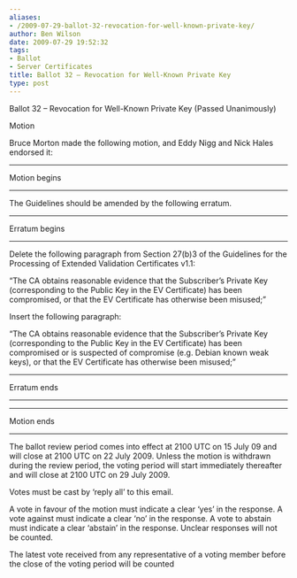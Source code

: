 ```yaml
---
aliases:
- /2009-07-29-ballot-32-revocation-for-well-known-private-key/
author: Ben Wilson
date: 2009-07-29 19:52:32
tags:
- Ballot
- Server Certificates
title: Ballot 32 – Revocation for Well-Known Private Key
type: post
---
```


Ballot 32 – Revocation for Well-Known Private Key (Passed Unanimously)

Motion

Bruce Morton made the following motion, and Eddy Nigg and Nick Hales endorsed it:

______________________________________________________________________

Motion begins

______________________________________________________________________

The Guidelines should be amended by the following erratum.

______________________________________________________________________

Erratum begins

______________________________________________________________________

Delete the following paragraph from Section 27(b)3 of the Guidelines for the Processing of Extended Validation Certificates v1.1:

“The CA obtains reasonable evidence that the Subscriber’s Private Key (corresponding to the Public Key in the EV Certificate) has been compromised, or that the EV Certificate has otherwise been misused;”

Insert the following paragraph:

“The CA obtains reasonable evidence that the Subscriber’s Private Key (corresponding to the Public Key in the EV Certificate) has been compromised or is suspected of compromise (e.g. Debian known weak keys), or that the EV Certificate has otherwise been misused;”

______________________________________________________________________

Erratum ends

______________________________________________________________________

______________________________________________________________________

Motion ends

______________________________________________________________________

The ballot review period comes into effect at 2100 UTC on 15 July 09 and will close at 2100 UTC on 22 July 2009. Unless the motion is withdrawn during the review period, the voting period will start immediately thereafter and will close at 2100 UTC on 29 July 2009.

Votes must be cast by ‘reply all’ to this email.

A vote in favour of the motion must indicate a clear ‘yes’ in the response. A vote against must indicate a clear ‘no’ in the response. A vote to abstain must indicate a clear ‘abstain’ in the response. Unclear responses will not be counted.

The latest vote received from any representative of a voting member before the close of the voting period will be counted